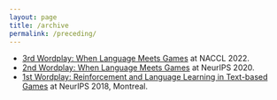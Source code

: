 ```yaml
---
layout: page
title: /archive
permalink: /preceding/
---
```


* [3rd Wordplay: When Language Meets Games](https://wordplay-workshop.github.io/wordplay2022) at NACCL 2022.
* [2nd Wordplay: When Language Meets Games](https://wordplay-workshop.github.io/wordplay2020) at NeurIPS 2020.
* [1st Wordplay: Reinforcement and Language Learning in Text-based Games](https://nips.cc/Conferences/2018/ScheduleMultitrack?event=10938) at NeurIPS 2018, Montreal.
